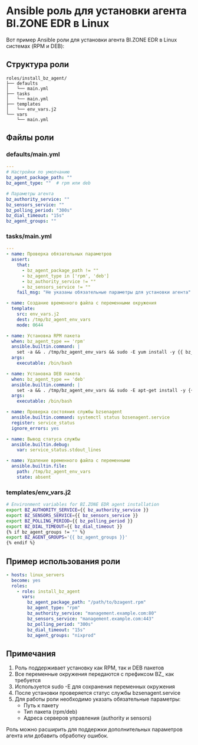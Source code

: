 # Ansible роль для установки агента BI.ZONE EDR в Linux

Вот пример Ansible роли для установки агента BI.ZONE EDR в Linux системах (RPM и DEB):

## Структура роли

```
roles/install_bz_agent/
├── defaults
│   └── main.yml
├── tasks
│   └── main.yml
├── templates
│   └── env_vars.j2
└── vars
    └── main.yml
```

## Файлы роли

### defaults/main.yml

```yaml
---
# Настройки по умолчанию
bz_agent_package_path: ""
bz_agent_type: ""  # rpm или deb

# Параметры агента
bz_authority_service: ""
bz_sensors_service: ""
bz_polling_period: "300s"
bz_dial_timeout: "15s"
bz_agent_groups: ""
```

### tasks/main.yml

```yaml
---
- name: Проверка обязательных параметров
  assert:
    that:
      - bz_agent_package_path != ""
      - bz_agent_type in ['rpm', 'deb']
      - bz_authority_service != ""
      - bz_sensors_service != ""
    fail_msg: "Не указаны обязательные параметры для установки агента"

- name: Создание временного файла с переменными окружения
  template:
    src: env_vars.j2
    dest: /tmp/bz_agent_env_vars
    mode: 0644

- name: Установка RPM пакета
  when: bz_agent_type == 'rpm'
  ansible.builtin.command: |
    set -a && . /tmp/bz_agent_env_vars && sudo -E yum install -y {{ bz_agent_package_path }}
  args:
    executable: /bin/bash

- name: Установка DEB пакета
  when: bz_agent_type == 'deb'
  ansible.builtin.command: |
    set -a && . /tmp/bz_agent_env_vars && sudo -E apt-get install -y {{ bz_agent_package_path }}
  args:
    executable: /bin/bash

- name: Проверка состояния службы bzsenagent
  ansible.builtin.command: systemctl status bzsenagent.service
  register: service_status
  ignore_errors: yes

- name: Вывод статуса службы
  ansible.builtin.debug:
    var: service_status.stdout_lines

- name: Удаление временного файла с переменными
  ansible.builtin.file:
    path: /tmp/bz_agent_env_vars
    state: absent
```

### templates/env_vars.j2

```bash
# Environment variables for BI.ZONE EDR agent installation
export BZ_AUTHORITY_SERVICE={{ bz_authority_service }}
export BZ_SENSORS_SERVICE={{ bz_sensors_service }}
export BZ_POLLING_PERIOD={{ bz_polling_period }}
export BZ_DIAL_TIMEOUT={{ bz_dial_timeout }}
{% if bz_agent_groups != "" %}
export BZ_AGENT_GROUPS='{{ bz_agent_groups }}'
{% endif %}
```

## Пример использования роли

```yaml
- hosts: linux_servers
  become: yes
  roles:
    - role: install_bz_agent
      vars:
        bz_agent_package_path: "/path/to/bzagent.rpm"
        bz_agent_type: "rpm"
        bz_authority_service: "management.example.com:80"
        bz_sensors_service: "management.example.com:443"
        bz_polling_period: "300s"
        bz_dial_timeout: "15s"
        bz_agent_groups: "nixprod"
```

## Примечания

1. Роль поддерживает установку как RPM, так и DEB пакетов
2. Все переменные окружения передаются с префиксом BZ_ как требуется
3. Используется sudo -E для сохранения переменных окружения
4. После установки проверяется статус службы bzsenagent.service
5. Для работы роли необходимо указать обязательные параметры:
   - Путь к пакету
   - Тип пакета (rpm/deb)
   - Адреса серверов управления (authority и sensors)

Роль можно расширить для поддержки дополнительных параметров агента или добавить обработку ошибок.